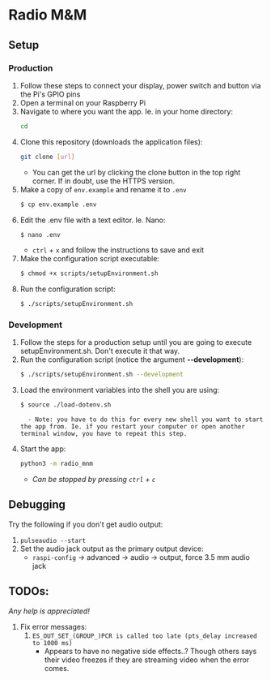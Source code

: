 # Radio M&M

## Setup
### Production

   1. Follow these steps to connect your display, power switch and button via the Pi's GPIO pins
   2. Open a terminal on your Raspberry Pi
   3. Navigate to where you want the app. Ie. in your home directory:
      ```bash
      cd
      ```
   4. Clone this repository (downloads the application files):
      ```bash
      git clone [url]
      ```
         - You can get the url by clicking the clone button in the top right corner. If in doubt, use the HTTPS version.
   5. Make a copy of `env.example` and rename it to `.env`
      ```bash
      $ cp env.example .env
      ```
   6. Edit the .env file with a text editor. Ie. Nano:
      ```bash
      $ nano .env
      ```
         - `ctrl` + `x` and follow the instructions to save and exit
   7. Make the configuration script executable:
      ```bash
      $ chmod +x scripts/setupEnvironment.sh
      ```
   8. Run the configuration script:
      ```bash
      $ ./scripts/setupEnvironment.sh
      ```

### Development

   1. Follow the steps for a production setup until you are going to execute  setupEnvironment.sh. Don't execute it that way.
   2. Run the configuration script (notice the argument **--development**):
         ```bash
         $ ./scripts/setupEnvironment.sh --development
         ```
   3. Load the environment variables into the shell you are using:
         ```bash
         $ source ./load-dotenv.sh
         ```
            - Note: you have to do this for every new shell you want to start the app from. Ie. if you restart your computer or open another terminal window, you have to repeat this step.
   4. Start the app:
      ```bash
      python3 -m radio_mnm
      ```
      - _Can be stopped by pressing `ctrl` + `c`_


## Debugging
Try the following if you don't get audio output:
 1. `pulseaudio --start`
 2. Set the audio jack output as the primary output device:
    - `raspi-config` -> advanced -> audio -> output, force 3.5 mm audio jack

## TODOs:

_Any help is appreciated!_

 1. Fix error messages:
    1. `ES_OUT_SET_(GROUP_)PCR is called too late (pts_delay increased to 1000 ms)`
        - Appears to have no negative side effects..? Though others says their video freezes if they are streaming video when the error comes.